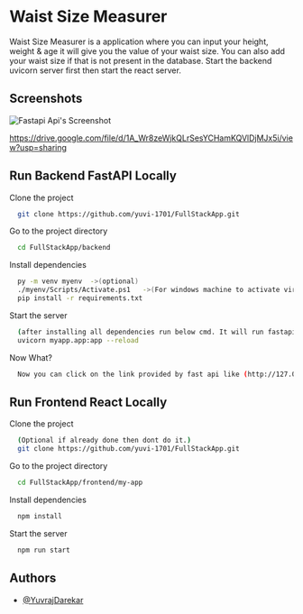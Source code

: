 
# Waist Size Measurer

Waist Size Measurer is a application where you can input your height, weight & age it will give you the value of your waist size. You can also add your waist size if that is not present in the database.
Start the backend uvicorn server first then start the react server.




## Screenshots

![Fastapi Api's Screenshot](https://drive.google.com/file/d/1A_Wr8zeWjkQLrSesYCHamKQVlDjMJx5i/view?usp=sharing)

https://drive.google.com/file/d/1A_Wr8zeWjkQLrSesYCHamKQVlDjMJx5i/view?usp=sharing

## Run Backend FastAPI Locally


Clone the project

```bash
  git clone https://github.com/yuvi-1701/FullStackApp.git
```

Go to the project directory

```bash
  cd FullStackApp/backend
```

Install dependencies

```bash
  py -m venv myenv  ->(optional)
  ./myenv/Scripts/Activate.ps1   ->(For windows machine to activate virtual environment in powershell)
  pip install -r requirements.txt
```

Start the server

```bash
  (after installing all dependencies run below cmd. It will run fastapi server on 8000 port by default to open it on different port add {--port portnumber} at the back of the below cmd.)
  uvicorn myapp.app:app --reload 
```

Now What?

```bash
  Now you can click on the link provided by fast api like (http://127.0.0.1:8000) and then to check it on the swagger ui you can hit http://127.0.0.1:8000/docs. Here you can test our endpoints as shown in the screenshot above. As Backend is now running you can follow below steps to run frontend as well
 ```


## Run Frontend React Locally

Clone the project

```bash
  (Optional if already done then dont do it.)
  git clone https://github.com/yuvi-1701/FullStackApp.git 
```

Go to the project directory

```bash
  cd FullStackApp/frontend/my-app
```

Install dependencies

```bash
  npm install
```

Start the server

```bash
  npm run start
```

## Authors

- [@YuvrajDarekar](https://www.github.com/yuvi-1701)
